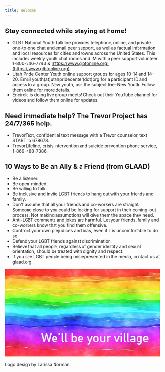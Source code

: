 ```yaml
---
title: Welcome
---
```

 
## Stay connected while staying at home! 

- GLBT National Youth Talkline provides telephone, online, and private one-to-one chat and email peer support, as well as factual information and local resources for cities and towns across the United States. This includes weekly youth chat rooms and IM with a peer support volunteer. 1-800-246-7743 & [https://www.glbtonline.org](https://www.glbtonline.org) 
- Utah Pride Center Youth online support groups for ages 10-14 and 14-20. Email youth(at)utahpridecenter(dot)org for a participant ID and access to a group. New youth, use the subject line: New Youth. Follow them online for more details. 
- Encircle is doing live group meets! Check out their YouTube channel for videos and follow them online for updates. 

## Need immediate help? The Trevor Project has 24/7/365 help. 

- TrevorText, confidential text message with a Trevor counselor, text START to 678678. 
- TrevorLifeline, crisis intervention and suicide prevention phone service, 1-866-488-7386.


## 10 Ways to Be an Ally & a Friend (from GLAAD)  

- Be a listener.
- Be open-minded.
- Be willing to talk.
- Be inclusive and invite LGBT friends to hang out with your friends and family.
- Don't assume that all your friends and co-workers are straight. Someone close to you could be looking for support in their coming-out process. Not making assumptions will give them the space they need.
- Anti-LGBT comments and jokes are harmful. Let your friends, family and co-workers know that you find them offensive.
- Confront your own prejudices and bias, even if it is uncomfortable to do so.
- Defend your LGBT friends against discrimination.
- Believe that all people, regardless of gender identity and sexual orientation, should be treated with dignity and respect.
- If you see LGBT people being misrepresented in the media, contact us at glaad.org.


![we'll be your village](files/rainbow-banner.jpeg)

Logo design by Larissa Norman
